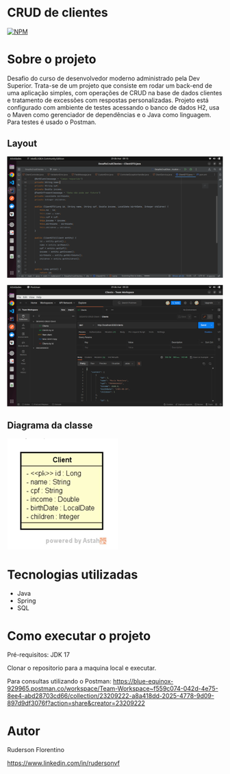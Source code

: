 # CRUD de clientes
[![NPM](https://img.shields.io/npm/l/react)](https://github.com/devsuperior/sds1-wmazoni/blob/master/LICENSE) 

# Sobre o projeto

Desafio do curso de desenvolvedor moderno administrado pela Dev Superior.
Trata-se de um projeto que consiste em rodar um back-end de uma aplicação simples, com operações de CRUD na base de dados clientes e tratamento de excessões com respostas personalizadas.
Projeto está configurado com ambiente de testes acessando o banco de dados H2, usa o Maven como gerenciador de dependências e o Java como linguagem.
Para testes é usado o Postman.

## Layout
![Layout 1](https://github.com/Rudersonvf/assets/blob/main/crudJava.png)

![Layout 2](https://github.com/Rudersonvf/assets/blob/main/crudPost.png)

## Diagrama da classe
![Modelo Conceitual](https://github.com/Rudersonvf/assets/blob/main/clientUML.png)

# Tecnologias utilizadas
- Java
- Spring
- SQL

# Como executar o projeto

Pré-requisitos: JDK 17

Clonar o repositorio para a maquina local e executar.

Para consultas utilizando o Postman:
https://blue-equinox-929965.postman.co/workspace/Team-Workspace~f559c074-042d-4e75-8ee4-abd28703cd66/collection/23209222-a8a418dd-2025-4778-9d09-897d9df3076f?action=share&creator=23209222

# Autor

Ruderson Florentino

https://www.linkedin.com/in/rudersonvf

